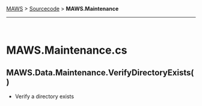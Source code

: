 <!-- b220621.115657 -->

[MAWS](https://github.com/spectrum-health-systems/MAWS) &gt; [Sourcecode](../Sourcecode/MAWS-Sourcecode.md) &gt;  **MAWS.Maintenance**

***

<br>

# **MAWS.Maintenance.cs**

## MAWS.Data.Maintenance.VerifyDirectoryExists()
* Verify a directory exists